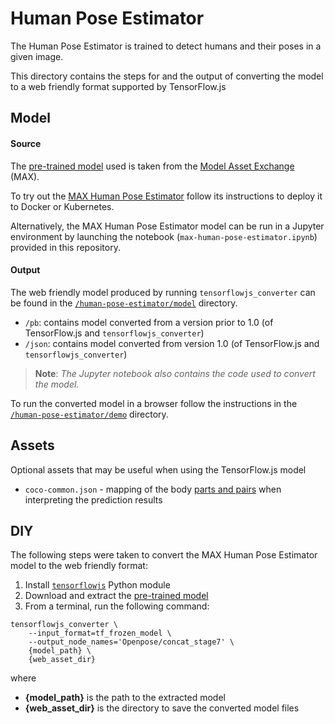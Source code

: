 # Human Pose Estimator

The Human Pose Estimator is trained to detect humans and their poses in a given image.

This directory contains the steps for and the output of converting the model to a web friendly format supported by TensorFlow.js


## Model

#### Source

The [pre-trained model](http://max-assets.s3-api.us-geo.objectstorage.softlayer.net/human-pose-estimator/1.0/assets.tar.gz) used is taken from the [Model Asset Exchange](https://developer.ibm.com/code/exchanges/models) (MAX).

To try out the [MAX Human Pose Estimator](https://github.com/IBM/MAX-Human-Pose-Estimator) follow its instructions to deploy it to Docker or Kubernetes.

Alternatively, the MAX Human Pose Estimator model can be run in a Jupyter environment by launching the notebook (`max-human-pose-estimator.ipynb`) provided in this repository.

#### Output

The web friendly model produced by running `tensorflowjs_converter` can be found in the [`/human-pose-estimator/model`](https://github.com/vabarbosa/tfjs-model-playground/tree/master/human-pose-estimator/model) directory.

- `/pb`: contains model converted from a version prior to 1.0 (of TensorFlow.js and `tensorflowjs_converter`)
- `/json`: contains model converted from version 1.0 (of TensorFlow.js and `tensorflowjs_converter`)

> **Note**: _The Jupyter notebook also contains the code used to convert the model._

To run the converted model in a browser follow the instructions in the [`/human-pose-estimator/demo`](https://github.com/vabarbosa/tfjs-model-playground/tree/master/human-pose-estimator/demo) directory.


## Assets

Optional assets that may be useful when using the TensorFlow.js model

- `coco-common.json` - mapping of the body [parts and pairs](https://github.com/IBM/MAX-Human-Pose-Estimator/blob/master/core/tf_pose/common.py) when interpreting the prediction results


## DIY

The following steps were taken to convert the MAX Human Pose Estimator model to the web friendly format:

1. Install [`tensorflowjs`](https://pypi.org/project/tensorflowjs/) Python module
1. Download and extract the [pre-trained model](http://max-assets.s3-api.us-geo.objectstorage.softlayer.net/human-pose-estimator/1.0/assets.tar.gz)  
1. From a terminal, run the following command:  

```
tensorflowjs_converter \
    --input_format=tf_frozen_model \
    --output_node_names='Openpose/concat_stage7' \
    {model_path} \
    {web_asset_dir}
```

where  

- **{model\_path}** is the path to the extracted model
- **{web\_asset\_dir}** is the directory to save the converted model files
